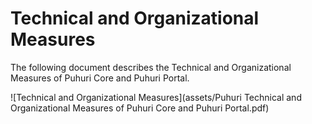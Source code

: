 # Technical and Organizational Measures

The following document describes the Technical and Organizational Measures of Puhuri Core and Puhuri Portal.

![Technical and Organizational Measures](assets/Puhuri Technical and Organizational Measures of Puhuri Core and Puhuri Portal.pdf)
